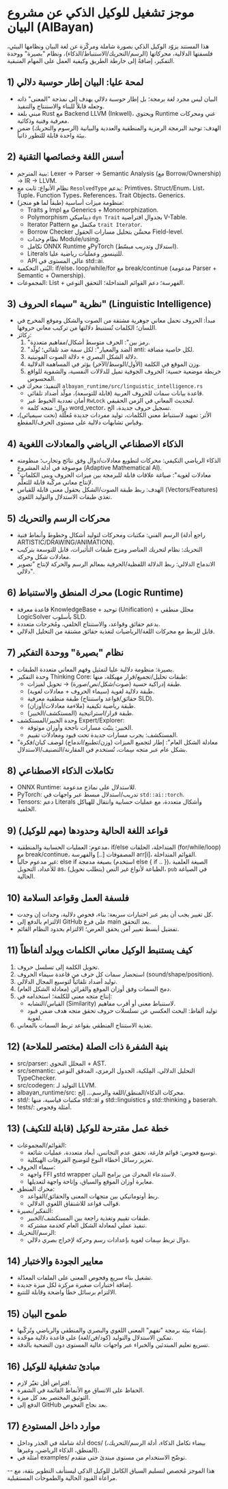# موجز تشغيل للوكيل الذكي عن مشروع البيان (AlBayan)

هذا المستند يزوّد الوكيل الذكي بصورة شاملة ومركّزة عن لغة البيان ونظامها البيئي، فلسفتها الدلالية، محركاتها (الرسم/التحريك/الاستنباط/الذكاء)، ونظام "بصيرة" ووحدة التفكير، إضافةً إلى خارطة الطريق وكيفية العمل على المهام المتبقية.

## 1) لمحة عليا: البيان إطار حوسبة دلالي
- البيان ليس مجرد لغة برمجة؛ بل إطار حوسبة دلالي يهدف إلى نمذجة "المعنى" ذاته وجعله قابلاً للبناء والاستنتاج والتنفيذ.
- مبني بلغة Rust مع Backend LLVM (Inkwell)، ويحتوي Runtime غني ومحركات معرفية وفنية وذكائية.
- الهدف: توحيد البرمجة الرمزية والمنطقية والعددية والبيانية (الرسوم والتحريك) ضمن بيئة واحدة قابلة للتطور ذاتياً.

## 2) أسس اللغة وخصائصها التقنية
- بنية المترجم: Lexer → Parser → Semantic Analysis (مع Borrow/Ownership) → IR → LLVM.
- نظام الأنواع: ثابت مع `ResolvedType` يدعم: Primtives، Struct/Enum، List<T>، Tuple، Function Types، References، Trait Objects، Generics.
- منظومة ميزات أساسية (طبقاً لما هو منجز):
  - Traits و Impl مع Generics + Monomorphization.
  - Polymorphism ديناميكي `dyn Trait` بجدوال افتراضية V-Table.
  - Iterator Pattern مكتمل مع `trait Iterator`.
  - Borrow Checker محسَّن بتحليل مسارات الحقول Field-level.
  - نظام وحدات Module/using.
  - تكامل ONNX Runtime وPyTorch (استدلال وتدريب مبسّط).
  - Literals للتينسور وعمليات رياضية عليا.
  - API عالي المستوى في std::ai.
- البُنى التحكمية: if/else، loop/while/for مع break/continue (مدعومة Parser + Semantic + Ownership).
- المجموعات: List<T> + الفهرسة؛ دعم القوائم المتداخلة؛ التحقق النوعي.

## 3) نظرية "سيماء الحروف" (Linguistic Intelligence)
- مبدأ: الحروف تحمل معاني جوهرية مشتقة من الصوت والشكل وموقع المخرج في اللسان؛ الكلمات تُستنبط دلالتها من تركيب معاني حروفها.
- ركائز:
  1) "رمز بين": الحرف متوسط أشكال/مفاهيم متعددة.
  2) "الضد والمعيار": لكل سمة ضد تلقائي؛ تُولَّد anti:<feature> لكل خاصية مضافة.
  3) دلالة الشكل البصري + دلالة الصوت الفونيتية.
  4) وزن الموقع في الكلمة (الأول/الوسط/الآخر) يؤثر في المساهمة الدلالية.
  5) خريطة موضعية حسية: الحروف الجوفية تميل للدلالات النفسية، والشفوية للواقع المحسوس.
- التنفيذ: محرك في `albayan_runtime/src/linguistic_intelligence.rs`
  - قاعدة بيانات سمات للحروف العربية (قابلة للتوسعة)، مولّد أضداد تلقائي.
  - أمان تعددية الخيوط عبر `RwLock` لتحديث المعاني في الزمن الحقيقي.
  - دوال: متجه كلمة word_vector، تسجيل حروف جديدة، الخ.
- الأثر: تمهيد لاستنباط معنى الكلمات، توليد مفردات جديدة مُعلّلة (نحت سيميائي)، وقياس تشابهات دلالية على مستوى الحرف/المقطع.

## 4) الذكاء الاصطناعي الرياضي والمعادلات اللغوية
- الذكاء الرياضي التكيفي: محركات لتطويع معادلات/دوال وفق نتائج وتجارب؛ منظومته موصوفة في أدلة المشروع (Adaptive Mathematical AI).
- "معادلات لغوية": صياغة علاقات قابلة للبرمجة بين ميزات الحروف وبنى الكلمات لإنتاج معاني مركّبة قابلة للتعلُّم.
- الهدف: ربط طبقة الصوت/الشكل بحقول معنى قابلة للقياس (Vectors/Features) تغذي طبقات الاستدلال والتوليد اللغوي.

## 5) محركات الرسم والتحريك
- الرسم الفني: مكتبات ومحركات لتوليد أشكال وخطوط وأنماط فنية (راجع أدلة ARTISTIC/DRAWING/ANIMATION).
- التحريك: نظام لتحريك العناصر ومزج طبقات التأثيرات، قابل للتوسعة بتركيب معادلات شكل وحركة.
- الاندماج الدلالي: ربط الدلالة اللفظية/الحرفية بمعالم الرسم والحركة لإنتاج "تصوير دلالي".

## 6) محرك المنطق والاستنباط (Logic Runtime)
- قاعدة معرفة KnowledgeBase + توحيد (Unification) + محلل منطقي LogicSolver بأسلوب SLD.
- يدعم حقائق وقواعد، والاستنتاج الخلفي، ومُخرجات متعددة.
- قابل للربط مع محركات اللغة/الرياضيات لتغذية حقائق مشتقة من التحليل الدلالي.

## 7) نظام "بصيرة" ووحدة التفكير
- بصيرة: منظومة دلالية عليا لتمثيل وفهم المعاني متعددة الطبقات.
- وحدة التفكير Thinking Core: طبقات تحليل/تجميع/قرار مهيكلة، منها:
  - طبقة إدراكية حسية (صوت/شكل/نص/صورة) → تحويل لميزات.
  - طبقة دلالية لغوية (سيماء الحروف + معادلات لغوية).
  - طبقة منطقية معرفية (حقائق/قواعد واستنتاج SLD).
  - طبقة رياضية تكيفية (ملاءمة معادلات/أوزان).
  - طبقة قرار/استراتيجية (المستكشف/الخبير).
- وحدة الخبير/المستكشف Expert/Explorer:
  - الخبير: يثبّت مسارات ناجحة وأوزان موثوقة.
  - المستكشف: يجرب مسارات جديدة تحت قيود ومعادلات تقييم.
- "معادلة الشكل العام": إطار لتجميع الميزات (وزن/تطبيع/اندماج) لوصف كيان/فكرة بشكل عام عبر متجه سِمات، تُستخدم في المقارنة/التصنيف/الاستدلال.

## 8) تكاملات الذكاء الاصطناعي
- ONNX Runtime: للاستدلال على نماذج مدعومة.
- PyTorch: تدريب/استدلال مبسط عبر واجهات في `std::ai::torch`.
- Tensors: دعم Literals وأشكال متعددة، مع عمليات حسابية وانتقال للهياكل الخلفية.

## 9) قواعد اللغة الحالية وحدودها (مهم للوكيل)
- مدعوم: العمليات الحسابية والمنطقية، if/else المتداخلة، الحلقات (for/while/loop) مع break/continue، المصفوفات [..] والفهرسة arr[i]، القوائم المتداخلة.
- غير مدعوم حالياً: else if بصيغة مدمجة (استخدم else { if .. })، الصيغة العلمية للأعداد، التحويل as، الطباعة لأنواع غير النص (يتطلب تحويل)، `pub` في الصياغة الحالية.

## 10) فلسفة العمل وقواعد السلامة
- كل تغيير يجب أن يمر عبر اختبارات سريعة: بناء، فحوص دلالية، وحدات إن وجدت.
- الالتزام بالدفع إلى GitHub على فرع main بعد التحقق.
- تفضيل أبسط تغيير آمن يحقق الغرض؛ الالتزام بحدود النظام القائم.

## 11) كيف يستنبط الوكيل معاني الكلمات ويولد ألفاظاً
1) تحويل الكلمة إلى تسلسل حروف.
2) استحضار سمات كل حرف من قاعدة سيماء الحروف (sound/shape/position).
3) توليد أضداد تلقائياً لتوسيع المجال الدلالي.
4) دمج السمات وفق أوزان الموقع والقرائن (معادلة الشكل العام).
5) إنتاج متجه معنى للكلمة؛ استخدامه في:
   - القياس/التشابه (Similarity) لاستنباط معنى أو أقرب مفاهيم.
   - توليد ألفاظ: البحث العكسي عن تسلسلات حروف تحقق متجه هدف ضمن قيود لغوية.
6) تغذية الاستنتاج المنطقي بقواعد تربط السمات بالمعاني.

## 12) بنية الشفرة ذات الصلة (مختصر للملاحة)
- src/parser: المحلل النحوي + AST.
- src/semantic: التحليل الدلالي، المِلكية، الجدول الرمزي، المدقق النوعي TypeChecker.
- src/codegen: التوليد لـ LLVM.
- albayan_runtime/src: محركات الذكاء/المنطق/اللغة والرسم… إلخ.
- std/: مكتبات قياسية، منها std::ai و std::linguistics و std::thinking و baserah.
- tests/: أمثلة وفحوص.

## 13) خطة عمل مقترحة للوكيل (قابلة للتكيف)
- القوائم/المجموعات:
  - توسيع فحوص: قوائم فارغة، تحقق عدم التجانس، أبعاد متعددة، عمليات شائعة.
  - تعزيز رسائل أخطاء النوع لتوضيح الفروقات الهيكلية.
- سيماء الحروف:
  - واجهة FFI وstd wrapper لاستدعاء المحرك من برامج البيان.
  - معايرة أوزان الموقع والسياق، وإتاحة واجهة لتعديلها.
- محرك المنطق:
  - ربط أوتوماتيكي بين متجهات المعنى والحقائق/القواعد.
  - قوالب قواعد للاشتقاق اللغوي الدلالي.
- التفكير/بصيرة:
  - طبقات تقييم وتغذية راجعة بين المستكشف/الخبير.
  - تنفيذ عملي لمعادلة الشكل العام كخدمة مشتركة.
- الرسم/التحريك:
  - دوال تربط سِمات لغوية بإعدادات رسم وحركة لإخراج بصري دلالي.

## 14) معايير الجودة والاختبار
- تشغيل بناء سريع وفحوص المعنى على الملفات المعدّلة.
- إضافة اختبارات صغيرة مركزة لكل ميزة جديدة.
- الالتزام برسائل خطأ واضحة وقابلة للتتبع.

## 15) طموح البيان
- إنشاء بيئة برمجة "تفهم" المعنى اللغوي والبصري والمنطقي والرياضي وتُركّبها.
- تمكين الاستدلال والتوليد (كود/فن/لغة) على قاعدة دلالية موحّدة.
- تسريع تعليم المبتدئين والخبراء عبر واجهات عالية المستوى دون التضحية بالدقة.

## 16) مبادئ تشغيلية للوكيل
- افتراض أقل تغيّر لازم.
- الحفاظ على الاتساق مع الأنماط القائمة في الشفرة.
- التوثيق المختصر بعد كل ميزة.
- الدفع إلى GitHub بعد نجاح الفحوص.

## 17) موارد داخل المستودع
- أدلة شاملة في الجذر وداخل docs/ (بيضاء تكامل الذكاء، أدلة الرسم/التحريك، المنطق، الذكاء الرياضي، وغيرها).
- أمثلة في examples/ توضّح الاستخدام من مستوى مبتدئ حتى متقدم.

--
هذا الموجز مُخصص لتسليم السياق الكامل للوكيل الذكي ليستأنف التطوير بثقة، مع مراعاة القيود الحالية والطموحات المستقبلية.

